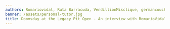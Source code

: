 ```yaml
---
authors: Romariovidal, Ruta Barracuda, VendillionMisclique, germancouch, Doishy
banner: /assets/personal-tutor.jpg
title: Doomsday at the Legacy Pit Open - An interview with RomarioVidal
---
```


